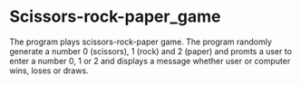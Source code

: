 # Scissors-rock-paper_game

The program plays scissors-rock-paper game. The program randomly generate a number 0 (scissors), 1 (rock) and 2 (paper) and promts a user to enter a number 0, 1 or 2 and displays a message whether user or computer wins, loses or draws.
